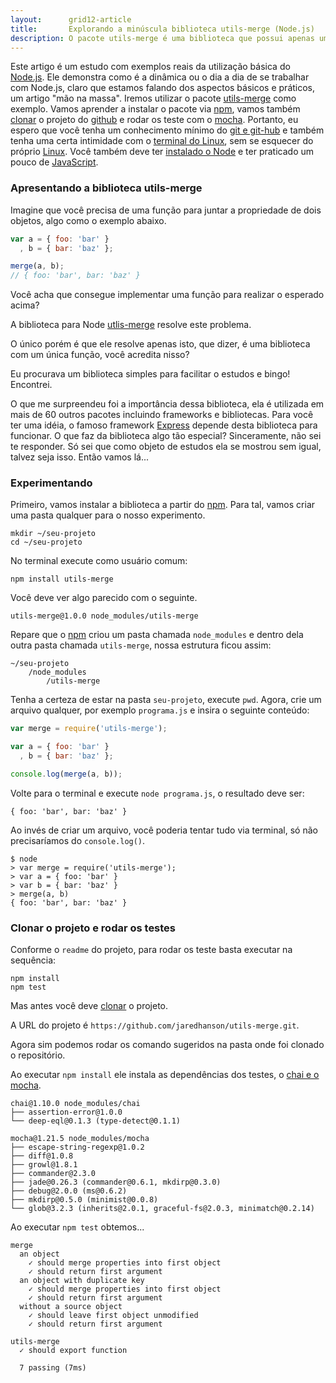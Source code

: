 ```yaml
---
layout:      grid12-article
title:       Explorando a minúscula biblioteca utils-merge (Node.js)
description: O pacote utils-merge é uma biblioteca que possui apenas uma função e será objeto de estudos nesta matéria.
---
```


Este artigo é um estudo com exemplos reais da utilização básica do [Node.js](/javascript/node.js/).
Ele demonstra como é a dinâmica ou o dia a dia de se trabalhar com Node.js, claro que estamos falando dos aspectos 
básicos e práticos, um artigo "mão na massa". 
Iremos utilizar o pacote [utils-merge](https://www.npmjs.com/package/utils-merge "link-externo") como exemplo.
Vamos aprender a instalar o pacote via [npm](/linux/cookbook/npm/), vamos também [clonar](/git/git-clone/) o projeto
do [github](/git/ "link-externo") e rodar os teste com o [mocha](/javascript/mocha-teste-seu-javascript/ "link-externo").
Portanto, eu espero que você tenha um conhecimento mínimo do [git e git-hub](/git/) e também tenha uma certa intimidade 
com o [terminal do Linux](http://www.hardware.com.br/livros/linux/usando-terminal.html "link-externo"), sem se esquecer 
do próprio [Linux](/linux/). Você também deve ter [instalado o Node](/linux/cookbook/nodejs/) e ter 
praticado um pouco de [JavaScript](/javascript/).



### Apresentando a biblioteca utils-merge

Imagine que você precisa de uma função para juntar a propriedade de dois objetos, algo como o exemplo abaixo.

```javascript
var a = { foo: 'bar' }
  , b = { bar: 'baz' };

merge(a, b);
// { foo: 'bar', bar: 'baz' }
```

Você acha que consegue implementar uma função para realizar o esperado acima?

A biblioteca para Node [utlis-merge](https://github.com/jaredhanson/utils-merge "link-externo") resolve este problema.

O único porém é que ele resolve apenas isto, que dizer, é uma biblioteca com um única função, você acredita nisso?

Eu procurava um biblioteca simples para facilitar o estudos e bingo! Encontrei.

O que me surpreendeu foi a importância dessa biblioteca, ela é utilizada em mais de 60 outros pacotes incluindo 
frameworks e bibliotecas. Para você ter uma idéia, o famoso framework [Express](http://expressjs.com/ "link-externo")
depende desta biblioteca para funcionar. O que faz da biblioteca algo tão especial? Sinceramente, não sei te responder.
Só sei que como objeto de estudos ela se mostrou sem igual, talvez seja isso. Então vamos lá...




### Experimentando

Primeiro, vamos instalar a biblioteca a partir do [npm](/linux/cookbook/npm/). Para tal, vamos criar uma pasta qualquer
para o nosso experimento.

    mkdir ~/seu-projeto
    cd ~/seu-projeto

No terminal execute como usuário comum:

    npm install utils-merge

Você deve ver algo parecido com o seguinte.

    utils-merge@1.0.0 node_modules/utils-merge

Repare que o [npm](/linux/cookbook/npm/) criou um pasta chamada `node_modules` e dentro dela outra pasta chamada
`utils-merge`, nossa estrutura ficou assim:

    ~/seu-projeto
        /node_modules
            /utils-merge
    
Tenha a certeza de estar na pasta `seu-projeto`, execute `pwd`. Agora, crie um arquivo qualquer, por exemplo 
`programa.js` e insira o seguinte conteúdo:

```javascript
var merge = require('utils-merge');

var a = { foo: 'bar' }
  , b = { bar: 'baz' };

console.log(merge(a, b));
```

Volte para o terminal e execute `node programa.js`, o resultado deve ser:

    { foo: 'bar', bar: 'baz' }

Ao invés de criar um arquivo, você poderia tentar tudo via terminal, só não precisaríamos do `console.log()`.

    $ node
    > var merge = require('utils-merge');
    > var a = { foo: 'bar' }
    > var b = { bar: 'baz' }
    > merge(a, b)
    { foo: 'bar', bar: 'baz' }


### Clonar o projeto e rodar os testes

Conforme o `readme` do projeto, para rodar os teste basta executar na sequência:

    npm install
    npm test

Mas antes você deve [clonar](/git/git-clone/) o projeto.

A URL do projeto é `https://github.com/jaredhanson/utils-merge.git`.

Agora sim podemos rodar os comando sugeridos na pasta onde foi clonado o repositório.

Ao executar `npm install` ele instala as dependências dos testes, o [chai e o mocha](/javascript/mocha-teste-seu-javascript/).

    chai@1.10.0 node_modules/chai
    ├── assertion-error@1.0.0
    └── deep-eql@0.1.3 (type-detect@0.1.1)

    mocha@1.21.5 node_modules/mocha
    ├── escape-string-regexp@1.0.2
    ├── diff@1.0.8
    ├── growl@1.8.1
    ├── commander@2.3.0
    ├── jade@0.26.3 (commander@0.6.1, mkdirp@0.3.0)
    ├── debug@2.0.0 (ms@0.6.2)
    ├── mkdirp@0.5.0 (minimist@0.0.8)
    └── glob@3.2.3 (inherits@2.0.1, graceful-fs@2.0.3, minimatch@0.2.14)


Ao executar `npm test` obtemos...

    merge
      an object
        ✓ should merge properties into first object 
        ✓ should return first argument 
      an object with duplicate key
        ✓ should merge properties into first object 
        ✓ should return first argument 
      without a source object
        ✓ should leave first object unmodified 
        ✓ should return first argument 

    utils-merge
      ✓ should export function 

      7 passing (7ms)



